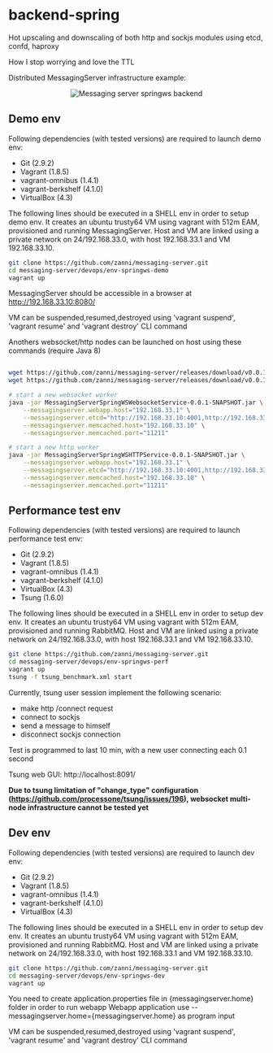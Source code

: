 # backend-spring

Hot upscaling and downscaling of both http and sockjs modules using etcd, confd, haproxy

How I stop worrying and love the TTL

Distributed MessagingServer infrastructure example:

<p align="center">
  <img src="https://github.com/zanni/messaging-server/raw/master/backend-springws/messagingserver_springws.png?raw=true" alt="Messaging server springws backend"/>
</p>


## Demo env

Following dependencies (with tested versions) are required to launch demo env:
 - Git (2.9.2)
 - Vagrant (1.8.5)
 - vagrant-omnibus (1.4.1)
 - vagrant-berkshelf (4.1.0)
 - VirtualBox (4.3)

The following lines should be executed in a SHELL env in order to setup demo env. It creates an ubuntu trusty64 VM using vagrant with 512m EAM, provisioned and running MessagingServer. Host and VM are linked using a private network on 24/192.168.33.0, with host 192.168.33.1 and VM 192.168.33.10.

```sh
git clone https://github.com/zanni/messaging-server.git
cd messaging-server/devops/env-springws-demo
vagrant up
```

MessagingServer should be accessible in a browser at http://192.168.33.10:8080/

VM can be suspended,resumed,destroyed using 'vagrant suspend', 'vagrant resume' and 'vagrant destroy' CLI command

Anothers websocket/http nodes can be launched on host using these commands (require Java 8)

```sh

wget https://github.com/zanni/messaging-server/releases/download/v0.0.1-SNAPSHOT/MessagingServerSpringWSWebsocketService-0.0.1-SNAPSHOT.jar
wget https://github.com/zanni/messaging-server/releases/download/v0.0.1-SNAPSHOT/MessagingServerSpringWSHTTPService-0.0.1-SNAPSHOT.jar

# start a new websocket worker
java -jar MessagingServerSpringWSWebsocketService-0.0.1-SNAPSHOT.jar \
	--messagingserver.webapp.host="192.168.33.1" \
	--messagingserver.etcd="http://192.168.33.10:4001,http://192.168.33.10001,http://192.168.33.10:6001" \
	--messagingserver.memcached.host="192.168.33.10" \
	--messagingserver.memcached.port="11211"

# start a new http worker
java -jar MessagingServerSpringWSHTTPService-0.0.1-SNAPSHOT.jar \
	--messagingserver.webapp.host="192.168.33.1" \
	--messagingserver.etcd="http://192.168.33.10:4001,http://192.168.33.10001,http://192.168.33.10:6001" \
	--messagingserver.memcached.host="192.168.33.10" \
	--messagingserver.memcached.port="11211"
```

## Performance test env

Following dependencies (with tested versions) are required to launch performance test env:
 - Git (2.9.2)
 - Vagrant (1.8.5)
 - vagrant-omnibus (1.4.1)
 - vagrant-berkshelf (4.1.0)
 - VirtualBox (4.3)
 - Tsung (1.6.0)

The following lines should be executed in a SHELL env in order to setup dev env. It creates an ubuntu trusty64 VM using vagrant with 512m EAM, provisioned and running RabbitMQ. Host and VM are linked using a private network on 24/192.168.33.0, with host 192.168.33.1 and VM 192.168.33.10.

```sh
git clone https://github.com/zanni/messaging-server.git
cd messaging-server/devops/env-springws-perf
vagrant up
tsung -f tsung_benchmark.xml start
```

Currently, tsung user session implement the following scenario:
- make http /connect request
- connect to sockjs
- send a message to himself
- disconnect sockjs connection

Test is programmed to last 10 min, with a new user connecting each 0.1 second

Tsung web GUI: http://localhost:8091/

**Due to tsung limitation of "change_type" configuration (https://github.com/processone/tsung/issues/196), websocket multi-node infrastructure cannot be tested yet**

## Dev env

Following dependencies (with tested versions) are required to launch dev env:
 - Git (2.9.2)
 - Vagrant (1.8.5)
 - vagrant-omnibus (1.4.1)
 - vagrant-berkshelf (4.1.0)
 - VirtualBox (4.3)

The following lines should be executed in a SHELL env in order to setup dev env. It creates an ubuntu trusty64 VM using vagrant with 512m EAM, provisioned and running RabbitMQ. Host and VM are linked using a private network on 24/192.168.33.0, with host 192.168.33.1 and VM 192.168.33.10.

```sh
git clone https://github.com/zanni/messaging-server.git
cd messaging-server/devops/env-springws-dev
vagrant up
```

You need to create application.properties file in {messagingserver.home} folder in order to run webapp
Webapp application use --messagingserver.home={messagingserver.home} as program input

VM can be suspended,resumed,destroyed using 'vagrant suspend', 'vagrant resume' and 'vagrant destroy' CLI command